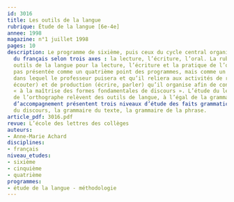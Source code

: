 ```yaml
---
id: 3016
title: Les outils de la langue
rubrique: Étude de la langue [6e-4e]
annee: 1998
magazine: n°1 juillet 1998
pages: 10
description: Le programme de sixième, puis ceux du cycle central organisent l’enseignement
  du français selon trois axes : la lecture, l’écriture, l’oral. La rubrique « Les
  outils de la langue pour la lecture, l’écriture et la pratique de l’oral » n’est
  pas présentée comme un quatrième point des programmes, mais comme un « catalogue »
  dans lequel le professeur puisera et qu’il reliera aux activités de réception (lire,
  écouter) et de production (écrire, parler) qu’il organise afin de conduire ses élèves
  « à la maîtrise des formes fondamentales de discours ». L’étude du lexique, l’apprentissage
  de l’orthographe relèvent des outils de langue, à l’égal de la grammaire. Les documents
  d’accompagnement présentent trois niveaux d’étude des faits grammaticaux : la grammaire
  du discours, la grammaire du texte, la grammaire de la phrase.
article_pdf: 3016.pdf
revue: L’école des lettres des collèges
auteurs:
- Anne-Marie Achard
disciplines:
- français
niveau_etudes:
- sixième
- cinquième
- quatrième
programmes:
- étude de la langue - méthodologie
---
```

